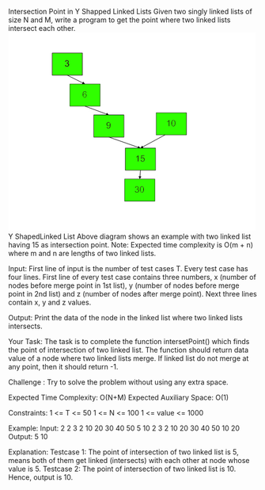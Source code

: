 Intersection Point in Y Shapped Linked Lists 
Given two singly linked lists of size N and M, write a program to get the point where two linked lists intersect each other.
![image](image.jpg)
Y ShapedLinked List
Above diagram shows an example with two linked list having 15 as intersection point.
Note: Expected time complexity is O(m + n) where m and n are lengths of two linked lists.

Input:
First line of input is the number of test cases T. Every test case has four lines. First line of every test case contains three numbers, x (number of nodes before merge point in 1st list), y (number of nodes before merge point in 2nd list) and z (number of nodes after merge point). Next three lines contain x, y and z values.

Output:
Print the data of the node in the linked list where two linked lists intersects.

Your Task:
The task is to complete the function intersetPoint() which finds the point of intersection of two linked list. The function should return data value of a node where two linked lists merge. If linked list do not merge at any point, then it should return -1.

Challenge : Try to solve the problem without using any extra space.

Expected Time Complexity: O(N+M)
Expected Auxiliary Space: O(1)

Constraints:
1 <= T <= 50
1 <= N <= 100
1 <= value <= 1000

Example:
Input:
2
2 3 2
10 20
30 40 50
5 10
2 3 2
10 20
30 40 50
10 20
Output:
5
10

Explanation:
Testcase 1: The point of intersection of two linked list is 5, means both of them get linked (intersects) with each other at node whose value is 5.
Testcase 2: The point of intersection of two linked list is 10. Hence, output is 10.
